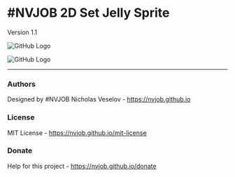 # #NVJOB 2D Set Jelly Sprite

Version 1.1

![GitHub Logo](https://raw.githubusercontent.com/nvjob/nvjob.github.io/master/repo/unity%20assets/2d%20set%20jelly%20sprite/11/1.gif)

![GitHub Logo](https://raw.githubusercontent.com/nvjob/nvjob.github.io/master/repo/unity%20assets/2d%20set%20jelly%20sprite/11/2.gif)

-------------------------------------------------------------------

### Authors
Designed by #NVJOB Nicholas Veselov - https://nvjob.github.io

### License
MIT License - https://nvjob.github.io/mit-license

### Donate
Help for this project - https://nvjob.github.io/donate
